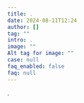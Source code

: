 ```yaml
---
title: .
date: 2024-08-11T12:24
author: []
tag: ""
intro: .
image: ""
Alt tag for image: ""
case: null
faq_enabled: false
faq: null
---
```

.
